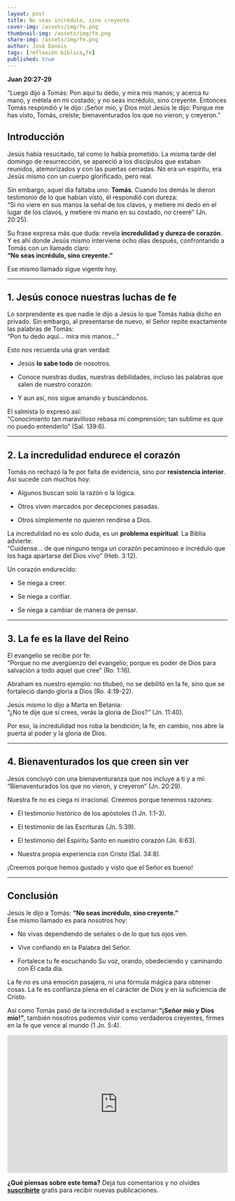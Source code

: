 ```yaml
---
layout: post
title: No seas incrédulo, sino creyente
cover-img: /assets/img/fe.png
thumbnail-img: /assets/img/fe.png 
share-img: /assets/img/fe.png
author: José Danois
tags: [reflexión bíblica,fe]
published: true
---
```

**Juan 20:27-29**

“Luego dijo a Tomás: Pon aquí tu dedo, y mira mis manos; y acerca tu mano, y métela en mi costado; y no seas incrédulo, sino creyente. Entonces Tomás respondió y le dijo: ¡Señor mío, y Dios mío! Jesús le dijo: Porque me has visto, Tomás, creíste; bienaventurados los que no vieron, y creyeron.”

## Introducción

Jesús había resucitado, tal como lo había prometido. La misma tarde del domingo de resurrección, se apareció a los discípulos que estaban reunidos, atemorizados y con las puertas cerradas. No era un espíritu, era Jesús mismo con un cuerpo glorificado, pero real.

Sin embargo, aquel día faltaba uno:  **Tomás**. Cuando los demás le dieron testimonio de lo que habían visto, él respondió con dureza:  
“Si no viere en sus manos la señal de los clavos, y metiere mi dedo en el lugar de los clavos, y metiere mi mano en su costado, no creeré” (Jn. 20:25).

Su frase expresa más que duda: revela  **incredulidad y dureza de corazón**. Y es ahí donde Jesús mismo interviene ocho días después, confrontando a Tomás con un llamado claro:  
**“No seas incrédulo, sino creyente.”**

Ese mismo llamado sigue vigente hoy.

----------

## 1. Jesús conoce nuestras luchas de fe

Lo sorprendente es que nadie le dijo a Jesús lo que Tomás había dicho en privado. Sin embargo, al presentarse de nuevo, el Señor repite exactamente las palabras de Tomás:  
“Pon tu dedo aquí… mira mis manos…”

Esto nos recuerda una gran verdad:

-   Jesús  **lo sabe todo**  de nosotros.
    
-   Conoce nuestras dudas, nuestras debilidades, incluso las palabras que salen de nuestro corazón.
    
-   Y aun así, nos sigue amando y buscándonos.
    

El salmista lo expresó así:  
“Conocimiento tan maravilloso rebasa mi comprensión; tan sublime es que no puedo entenderlo” (Sal. 139:6).

----------

## 2. La incredulidad endurece el corazón

Tomás no rechazó la fe por falta de evidencia, sino por  **resistencia interior**. Así sucede con muchos hoy:

-   Algunos buscan solo la razón o la lógica.
    
-   Otros viven marcados por decepciones pasadas.
    
-   Otros simplemente no quieren rendirse a Dios.
    

La incredulidad no es solo duda, es un  **problema espiritual**. La Biblia advierte:  
“Cuídense… de que ninguno tenga un corazón pecaminoso e incrédulo que los haga apartarse del Dios vivo” (Heb. 3:12).

Un corazón endurecido:

-   Se niega a creer.
    
-   Se niega a confiar.
    
-   Se niega a cambiar de manera de pensar.
    

----------

## 3. La fe es la llave del Reino

El evangelio se recibe por fe:  
“Porque no me avergüenzo del evangelio; porque es poder de Dios para salvación a todo aquel que cree” (Ro. 1:16).

Abraham es nuestro ejemplo: no titubeó, no se debilitó en la fe, sino que se fortaleció dando gloria a Dios (Ro. 4:19-22).

Jesús mismo lo dijo a Marta en Betania:  
“¿No te dije que si crees, verás la gloria de Dios?” (Jn. 11:40).

Por eso, la incredulidad nos roba la bendición; la fe, en cambio, nos abre la puerta al poder y la gloria de Dios.

----------

## 4. Bienaventurados los que creen sin ver

Jesús concluyó con una bienaventuranza que nos incluye a ti y a mí:  
“Bienaventurados los que no vieron, y creyeron” (Jn. 20:29).

Nuestra fe no es ciega ni irracional. Creemos porque tenemos razones:

-   El testimonio histórico de los apóstoles (1 Jn. 1:1-3).
    
-   El testimonio de las Escrituras (Jn. 5:39).
    
-   El testimonio del Espíritu Santo en nuestro corazón (Jn. 6:63).
    
-   Nuestra propia experiencia con Cristo (Sal. 34:8).
    

¡Creemos porque hemos gustado y visto que el Señor es bueno!

----------

## Conclusión

Jesús le dijo a Tomás:  **“No seas incrédulo, sino creyente.”**  
Ese mismo llamado es para nosotros hoy:

-   No vivas dependiendo de señales o de lo que tus ojos ven.
    
-   Vive confiando en la Palabra del Señor.
    
-   Fortalece tu fe escuchando Su voz, orando, obedeciendo y caminando con Él cada día.
    

La fe no es una emoción pasajera, ni una fórmula mágica para obtener cosas. La fe es confianza plena en el carácter de Dios y en la suficiencia de Cristo.

Así como Tomás pasó de la incredulidad a exclamar:**“¡Señor mío y Dios mío!”**, también nosotros podemos vivir como verdaderos creyentes, firmes en la fe que vence al mundo (1 Jn. 5:4).

<iframe width="100%" height="315" src="https://www.youtube.com/embed/VZAuAkrJXps?si=3S7CZY7cqFClOXjE" title="YouTube video player" frameborder="0" allow="accelerometer; autoplay; clipboard-write; encrypted-media; gyroscope; picture-in-picture; web-share" referrerpolicy="strict-origin-when-cross-origin" allowfullscreen></iframe>

**¿Qué piensas sobre este tema?** Deja tus comentarios y no olvides **[suscribirte](https://www.feedio.co/@jdanois)** gratis para recibir nuevas publicaciones.
<!--stackedit_data:
eyJoaXN0b3J5IjpbNjMyMDQ1OTldfQ==
-->